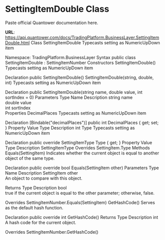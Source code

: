 # SettingItemDouble Class

Paste official Quantower documentation here.

**URL**: https://api.quantower.com/docs/TradingPlatform.BusinessLayer.SettingItemDouble.html
Class SettingItemDouble
Typecasts setting as NumericUpDown item

Namespace: TradingPlatform.BusinessLayer
Syntax
public class SettingItemDouble : SettingItemNumber<double>
Constructors
SettingItemDouble()
Typecasts setting as NumericUpDown item

Declaration
public SettingItemDouble()
SettingItemDouble(string, double, int)
Typecasts setting as NumericUpDown item

Declaration
public SettingItemDouble(string name, double value, int sortIndex = 0)
Parameters
Type	Name	Description
string	name	
double	value	
int	sortIndex	
Properties
DecimalPlaces
Typecasts setting as NumericUpDown item

Declaration
[Bindable("decimalPlaces")]
public int DecimalPlaces { get; set; }
Property Value
Type	Description
int	
Type
Typecasts setting as NumericUpDown item

Declaration
public override SettingItemType Type { get; }
Property Value
Type	Description
SettingItemType	
Overrides
SettingItem.Type
Methods
Equals(SettingItem)
Indicates whether the current object is equal to another object of the same type.

Declaration
public override bool Equals(SettingItem other)
Parameters
Type	Name	Description
SettingItem	other	
An object to compare with this object.

Returns
Type	Description
bool	
true if the current object is equal to the other parameter; otherwise, false.

Overrides
SettingItemNumber<double>.Equals(SettingItem)
GetHashCode()
Serves as the default hash function.

Declaration
public override int GetHashCode()
Returns
Type	Description
int	
A hash code for the current object.

Overrides
SettingItemNumber<double>.GetHashCode()